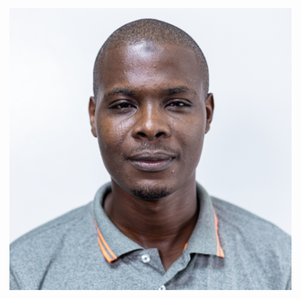 ![Azeez Profile Picture](https://github.com/murenzo/monster-rolodex/blob/master/public/Abdulazeez_Banjoko_Optimized.jpg)
